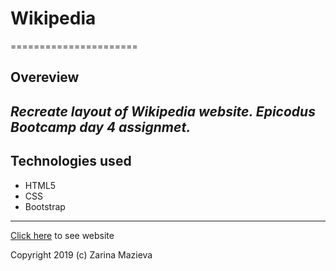 # Wikipedia
======================
## Overeview
***Recreate layout of Wikipedia website. Epicodus Bootcamp day 4 assignmet.***
-----------------------
## Technologies used
- HTML5
- CSS
- Bootstrap
-----------------------
[Click here](https://zmazieva78.github.io/wikipedia/.) to see website

Copyright 2019 (c) Zarina Mazieva
